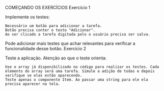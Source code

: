 COMEÇANDO OS EXERCÍCIOS
Exercício 1

Implemente os testes:

    Necessário um botão para adicionar a tarefa.
    Botão precisa conter o texto "Adicionar".
    Ao ser clicado a tarefa digitada pelo o usuário precisa ser salva.

Pode adicionar mais testes que achar relevantes para verificar a funcionalidade desse botão.
Exercício 2

Teste a aplicação. Atenção ao que o teste orienta:

    Use o array já disponibilizado no código para realizar os testes. Cada elemento do array será uma tarefa. Simule a adição de todas e depois verifique se elas estão aparecendo.
    Teste apenas o componente Item. Ao passar uma string para ele ela precisa aparecer na tela.